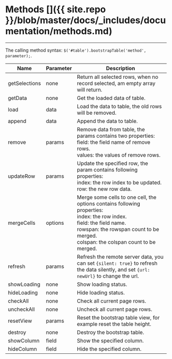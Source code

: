 # Methods []({{ site.repo }}/blob/master/docs/_includes/documentation/methods.md)

---

The calling method syntax: `$('#table').bootstrapTable('method', parameter);`.

<table class="table"
       data-toggle="table"
       data-search="true"
       data-show-toggle="true"
       data-show-columns="true">
    <thead>
    <tr>
        <th>Name</th>
        <th>Parameter</th>
        <th>Description</th>
    </tr>
    </thead>
    <tbody>
    <tr>
        <td>getSelections</td>
        <td>none</td>
        <td>Return all selected rows, when no record selected, am empty array will return.</td>
    </tr>
    <tr>
        <td>getData</td>
        <td>none</td>
        <td>Get the loaded data of table.</td>
    </tr>
    <tr>
        <td>load</td>
        <td>data</td>
        <td>Load the data to table, the old rows will be removed.</td>
    </tr>
    <tr>
        <td>append</td>
        <td>data</td>
        <td>Append the data to table.</td>
    </tr>
    <tr>
        <td>remove</td>
        <td>params</td>
        <td>
        Remove data from table, the params contains two properties: <br>
        field: the field name of remove rows. <br>
        values: the values of remove rows.
        </td>
    </tr>
    <tr>
        <td>updateRow</td>
        <td>params</td>
        <td>
        Update the specified row, the param contains following properties: <br>
        index: the row index to be updated. <br>
        row: the new row data.
        </td>
    </tr>
    <tr>
        <td>mergeCells</td>
        <td>options</td>
        <td>
        Merge some cells to one cell, the options contains following properties: <br>
        index: the row index. <br>
        field: the field name.<br>
        rowspan: the rowspan count to be merged. <br>
        colspan: the colspan count to be merged.
        </td>
    </tr>
    <tr>
        <td>refresh</td>
        <td>params</td>
        <td>Refresh the remote server data, you can set <code>{silent: true}</code> to refresh the data silently, and set <code>{url: newUrl}</code> to change the url.</td>
    </tr>
    <tr>
        <td>showLoading</td>
        <td>none</td>
        <td>Show loading status.</td>
    </tr>
    <tr>
        <td>hideLoading</td>
        <td>none</td>
        <td>Hide loading status.</td>
    </tr>
    <tr>
        <td>checkAll</td>
        <td>none</td>
        <td>Check all current page rows.</td>
    </tr>
    <tr>
        <td>uncheckAll</td>
        <td>none</td>
        <td>Uncheck all current page rows.</td>
    </tr>
    <tr>
        <td>resetView</td>
        <td>params</td>
        <td>Reset the bootstrap table view, for example reset the table height.</td>
    </tr>
    <tr>
        <td>destroy</td>
        <td>none</td>
        <td>Destroy the bootstrap table.</td>
    </tr>
    <tr>
        <td>showColumn</td>
        <td>field</td>
        <td>Show the specified column.</td>
    </tr>
    <tr>
        <td>hideColumn</td>
        <td>field</td>
        <td>Hide the specified column.</td>
    </tr>
    </tbody>
</table>